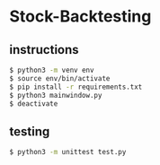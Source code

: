 # Stock-Backtesting

## instructions

```sh
$ python3 -m venv env
$ source env/bin/activate
$ pip install -r requirements.txt
$ python3 mainwindow.py
$ deactivate
```

## testing

```sh
$ python3 -m unittest test.py
```